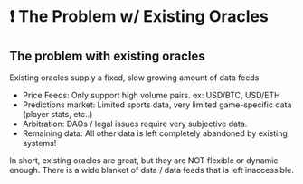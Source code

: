 # ❗ The Problem w/ Existing Oracles

## The problem with existing oracles

Existing oracles supply a fixed, slow growing amount of data feeds. &#x20;

* Price Feeds: Only support high volume pairs. ex: USD/BTC, USD/ETH
* Predictions market: Limited sports data, very limited game-specific data (player stats, etc..)
* Arbitration: DAOs / legal issues require very subjective data.
* Remaining data: All other data is left completely abandoned by existing systems!

In short, existing oracles are great, but they are NOT flexible or dynamic enough.  There is a wide blanket of data / data feeds that is left inaccessible.
